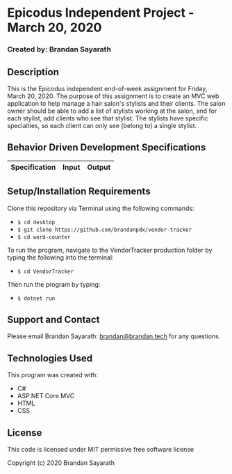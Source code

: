 # Epicodus Independent Project - March 20, 2020

### Created by: Brandan Sayarath

## Description

This is the Epicodus independent end-of-week assignment for Friday, March 20, 2020.  The purpose of this assignment is to create an MVC web application to help manage a hair salon's stylists and their clients. The salon owner should be able to add a list of stylists working at the salon, and for each stylist, add clients who see that stylist.  The stylists have specific specialties, so each client can only see (belong to) a single stylist.

## Behavior Driven Development Specifications

| Specification             | Input 	|     Output      |
|-------------------------	|-------	|----------------	|



## Setup/Installation Requirements

Clone this repository via Terminal using the following commands:
* ```$ cd desktop```
* ```$ git clone https://github.com/brandanpdx/vendor-tracker```
* ```$ cd word-counter```

To run the program, navigate to the VendorTracker production folder by typing the following into the terminal: 

* ```$ cd VendorTracker```

Then run the program by typing:
* ```$ dotnet run```


## Support and Contact

Please email Brandan Sayarath: brandan@brandan.tech for any questions.

## Technologies Used

This program was created with:

* C#
* ASP.NET Core MVC
* HTML
* CSS

## License

This code is licensed under MIT permissive free software license

Copyright (c) 2020 Brandan Sayarath

